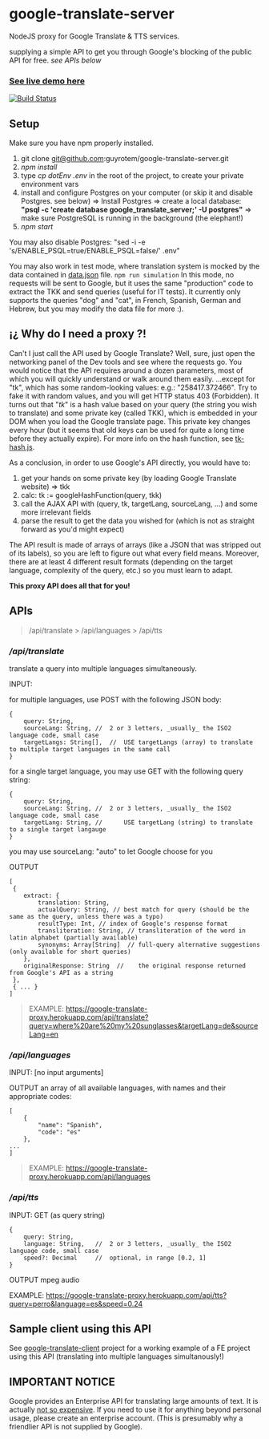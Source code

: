 # google-translate-server

NodeJS proxy for Google Translate & TTS services.

supplying a simple API to get you through Google's blocking of the public API for free.
_see APIs below_

### [See live demo here](https://google-translate-proxy.herokuapp.com/)

[![Build Status](https://travis-ci.org/guyrotem/google-translate-server.svg?branch=master)](https://travis-ci.org/guyrotem/google-translate-server)

## Setup

Make sure you have npm properly installed.

1.	git clone git@github.com:guyrotem/google-translate-server.git
2.	_npm install_
3.	type _cp dotEnv .env_ in the root of the project, to create your private environment vars
4.	install and configure Postgres on your computer (or skip it and disable Postgres. see below)
	=> Install Postgres => create a local database: **"psql -c 'create database google_translate_server;' -U postgres"** => make sure PostgreSQL is running in the background (the elephant!)
5.	_npm start_

You may also disable Postgres: "sed -i -e 's/ENABLE_PSQL=true/ENABLE_PSQL=false/' .env"

You may also work in test mode, where translation system is mocked by the data contained in [data.json](https://github.com/guyrotem/google-translate-server/blob/master/test/data.json) file.
`npm run simulation`
In this mode, no requests will be sent to Google, but it uses the same "production" code to extract the TKK and send queries (useful for IT tests).
It currently only supports the queries "dog" and "cat", in French, Spanish, German and Hebrew, but you may modify the data file for more :).

## ¡¿ Why do I need a proxy ?!

Can't I just call the API used by Google Translate?
Well, sure, just open the networking panel of the Dev tools and see where the requests go.
You would notice that the API requires around a dozen parameters, most of which you will quickly understand or walk around them easily.
...except for "tk", which has some random-looking values: e.g.: "258417.372466". Try to fake it with random values, and you will get HTTP status 403 (Forbidden).
It turns out that "_tk_" is a hash value based on your query (the string you wish to translate) and some private key (called TKK), which is embedded in your DOM when you load the Google translate page. This private key changes every hour (but it seems that old keys can be used for quite a long time before they actually expire).
For more info on the hash function, see [tk-hash.js](https://github.com/guyrotem/google-translate-server/blob/master/scripts/hash/tk-hash.js).

As a conclusion, in order to use Google's API directly, you would have to:

1) get your hands on some private key (by loading Google Translate website) => tkk
2) calc: tk := googleHashFunction(query, tkk)
3) call the AJAX API with (query, tk, targetLang, sourceLang, ...) and some more irrelevant fields
4) parse the result to get the data you wished for (which is not as straight forward as you'd might expect)

The API result is made of arrays of arrays (like a JSON that was stripped out of its labels), so you are left to figure out what every field means. Moreover, there are at least 4 different result formats (depending on the target language, complexity of the query, etc.) so you must learn to adapt.

**This proxy API does all that for you!**

## APIs

> /api/translate > /api/languages > /api/tts

### _/api/translate_

translate a query into multiple languages simultaneously.

INPUT:

for multiple languages, use POST with the following JSON body:
```
{
	query: String,
	sourceLang: String,	//	2 or 3 letters, _usually_ the ISO2 language code, small case
	targetLangs: String[],	//	USE targetLangs (array) to translate to multiple target languages in the same call
}

```
for a single target language, you may use GET with the following query string:
```
{
	query: String,
	sourceLang: String,	//	2 or 3 letters, _usually_ the ISO2 language code, small case
	targetLang: String,	//      USE targetLang (string) to translate to a single target langauge
}
```

you may use sourceLang: "auto" to let Google choose for you

OUTPUT
```
[
 {
	extract: {
		translation: String,
		actualQuery: String, //	best match for query (should be the same as the query, unless there was a typo)
		resultType: Int, //	index of Google's response format
		transliteration: String, //	transliteration of the word in latin alphabet (partially available)
		synonyms: Array[String]	 //	full-query alternative suggestions (only available for short queries)
	},
	originalResponse: String  //	the original response returned from Google's API as a string
 },
 { ... }
]
```

> EXAMPLE: https://google-translate-proxy.herokuapp.com/api/translate?query=where%20are%20my%20sunglasses&targetLang=de&sourceLang=en

### _/api/languages_

INPUT: [no input arguments]

OUTPUT
an array of all available languages, with names and their appropriate codes:
```
[
	{
		"name": "Spanish",
		"code": "es"
	},
...
]
```
> EXAMPLE: https://google-translate-proxy.herokuapp.com/api/languages

### _/api/tts_

INPUT: GET (as query string)

```
{
	query: String,
	language: String,	//	2 or 3 letters, _usually_ the ISO2 language code, small case
	speed?: Decimal		//	optional, in range [0.2, 1]
}
```

OUTPUT
mpeg audio 

EXAMPLE:
https://google-translate-proxy.herokuapp.com/api/tts?query=perro&language=es&speed=0.24

## Sample client using this API

See [google-translate-client](https://github.com/guyrotem/google-translate-client/) project for a working example of a FE project using this API (translating into multiple languages simultanously!)

## IMPORTANT NOTICE

Google provides an Enterprise API for translating large amounts of text.
It is actually [not so expensive](https://cloud.google.com/translate/v2/pricing).
If you need to use it for anything beyond personal usage, please create an enterprise account. (This is presumably why a friendlier API is not supplied by Google).
